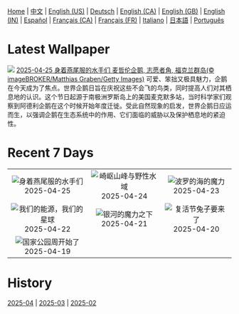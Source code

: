 [Home](../README.md) | [中文](zh-CN.md) | [English (US)](en-US.md) | [Deutsch](de-DE.md) | [English (CA)](en-CA.md) | [English (GB)](en-GB.md) | [English (IN)](en-IN.md) | [Español](es-ES.md) | [Français (CA)](fr-CA.md) | [Français (FR)](fr-FR.md) | [Italiano](it-IT.md) | [日本語](ja-JP.md) | [Português](pt-BR.md)

# Latest Wallpaper
![](https://www.bing.com/th?id=OHR.MagellanicPenguin_ZH-CN3177950090_UHD.jpg)
[2025-04-25 身着燕尾服的水手们 麦哲伦企鹅, 志愿者角, 福克兰群岛(© imageBROKER/Matthias Graben/Getty Images)](https://www.bing.com/th?id=OHR.MagellanicPenguin_ZH-CN3177950090_UHD.jpg)
可爱、笨拙又极具魅力，企鹅在今天成为了焦点。世界企鹅日旨在庆祝这些不会飞的鸟类，同时提高人们对其栖息地的认识。这个节日起源于南极洲罗斯岛上的美国麦克默多站，当时科学家们观察到阿德利企鹅在这个时候开始年度迁徙。受此自然现象的启发，世界企鹅日应运而生，以强调企鹅在生态系统中的作用、它们面临的威胁以及保护栖息地的紧迫性。

# Recent 7 Days
|  |  |  |
|:---:|:---:|:---:|
| ![](https://www.bing.com/th?id=OHR.MagellanicPenguin_ZH-CN3177950090_400x240.jpg "身着燕尾服的水手们") 2025-04-25 | ![](https://www.bing.com/th?id=OHR.KenaiSpires_ZH-CN3045699778_400x240.jpg "崎岖山峰与野性水域") 2025-04-24 | ![](https://www.bing.com/th?id=OHR.BeachChairsSteinwarder_ZH-CN2947390092_400x240.jpg "波罗的海的魔力") 2025-04-23 |
| ![](https://www.bing.com/th?id=OHR.YellowstoneSpring_ZH-CN2643482467_400x240.jpg "我们的能源，我们的星球") 2025-04-22 | ![](https://www.bing.com/th?id=OHR.JoshuaStars_ZH-CN1375098210_400x240.jpg "银河的魔力之下") 2025-04-21 | ![](https://www.bing.com/th?id=OHR.BunnyLove_ZH-CN1145897965_400x240.jpg "复活节兔子要来了") 2025-04-20 |
| ![](https://www.bing.com/th?id=OHR.ZionValley_ZH-CN0611524754_400x240.jpg "国家公园周开始了") 2025-04-19 |  |  |

# History
[2025-04](../archives/wallpaper/zh-CN/w_2025_04.md) | [2025-03](../archives/wallpaper/zh-CN/w_2025_03.md) | [2025-02](../archives/wallpaper/zh-CN/w_2025_02.md)
